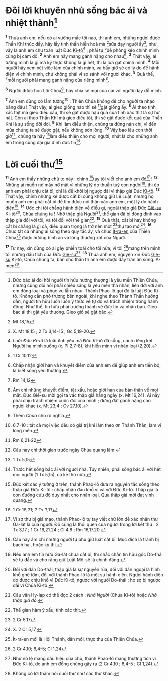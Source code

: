 # Đôi lời khuyên nhủ sống bác ái và nhiệt thành[^1-d64b7f9c-d3fe-4a76-b56e-3e6c245d5798]
<sup><b>1</b></sup> Thưa anh em, nếu có ai vướng mắc tội nào, thì anh em, những người được Thần Khí thúc đẩy, hãy lấy tinh thần hiền hoà mà [^1@-d64b7f9c-d3fe-4a76-b56e-3e6c245d5798]sửa dạy người ấy[^2-d64b7f9c-d3fe-4a76-b56e-3e6c245d5798], như vậy là anh em chu toàn luật Đức [Ki-tô]()[^3-d64b7f9c-d3fe-4a76-b56e-3e6c245d5798] ; phải tự [^2@-d64b7f9c-d3fe-4a76-b56e-3e6c245d5798]đề phòng kẻo chính mình cũng bị cám dỗ. <sup><b>2</b></sup> Anh em hãy mang gánh nặng cho nhau[^4-d64b7f9c-d3fe-4a76-b56e-3e6c245d5798]. <sup><b>3</b></sup> Thật vậy, ai tưởng mình là gì mà kỳ thực không là gì hết, thì là lừa gạt chính mình. <sup><b>4</b></sup> Mỗi người hãy xem xét việc làm của chính mình, và bấy giờ sẽ có lý do để hãnh diện vì chính mình, chứ không phải vì so sánh với người khác. <sup><b>5</b></sup> Quả thế, [^3@-d64b7f9c-d3fe-4a76-b56e-3e6c245d5798]mỗi người phải mang gánh nặng của riêng mình[^5-d64b7f9c-d3fe-4a76-b56e-3e6c245d5798].

<sup><b>6</b></sup> Người được học Lời Chúa[^6-d64b7f9c-d3fe-4a76-b56e-3e6c245d5798], hãy chia sẻ mọi của cải với người dạy dỗ mình.

<sup><b>7</b></sup> Anh em đừng có lầm tưởng[^7-d64b7f9c-d3fe-4a76-b56e-3e6c245d5798] : Thiên Chúa không để cho người ta nhạo báng đâu ! Thật vậy, ai gieo giống nào thì sẽ [^4@-d64b7f9c-d3fe-4a76-b56e-3e6c245d5798]gặt giống ấy. <sup><b>8</b></sup> Ai theo tính xác thịt mà gieo điều xấu, thì sẽ gặt được hậu quả của tính xác thịt là sự hư nát. Còn ai theo Thần Khí mà gieo điều tốt, thì sẽ gặt được kết quả của Thần Khí là sự sống đời đời. <sup><b>9</b></sup> Khi làm điều thiện, chúng ta đừng nản chí, vì đến mùa chúng ta sẽ được gặt, nếu không sờn lòng. <sup><b>10</b></sup> Vậy bao lâu còn thời giờ[^8-d64b7f9c-d3fe-4a76-b56e-3e6c245d5798], chúng ta hãy [^5@-d64b7f9c-d3fe-4a76-b56e-3e6c245d5798]làm điều thiện cho mọi người, nhất là cho những anh em trong cùng đại gia đình đức tin[^9-d64b7f9c-d3fe-4a76-b56e-3e6c245d5798].

# Lời cuối thư[^10-d64b7f9c-d3fe-4a76-b56e-3e6c245d5798]
<sup><b>11</b></sup> Anh em thấy những chữ to này : chính [^6@-d64b7f9c-d3fe-4a76-b56e-3e6c245d5798]tay tôi viết cho anh em đó[^11-d64b7f9c-d3fe-4a76-b56e-3e6c245d5798] ! <sup><b>12</b></sup> Những ai muốn nở mày nở mặt vì những lý do thuần tuý con người[^12-d64b7f9c-d3fe-4a76-b56e-3e6c245d5798], thì ép anh em phải chịu cắt bì, chỉ là để khỏi bị ngược đãi vì thập giá Đức [Ki-tô](). <sup><b>13</b></sup> Thật vậy, chính những kẻ được cắt bì cũng không giữ Lề Luật, nhưng họ muốn anh em phải cắt bì để tìm được nơi thân xác anh em, một lý do hãnh diện[^13-d64b7f9c-d3fe-4a76-b56e-3e6c245d5798]. <sup><b>14</b></sup> Ước chi tôi chẳng hãnh diện về điều gì, ngoài thập giá Đức [Giê-su]() Ki-tô[^14-d64b7f9c-d3fe-4a76-b56e-3e6c245d5798], Chúa chúng ta ! Nhờ thập giá Người[^15-d64b7f9c-d3fe-4a76-b56e-3e6c245d5798], thế gian đã bị đóng đinh vào thập giá đối với tôi, và tôi đối với thế gian[^16-d64b7f9c-d3fe-4a76-b56e-3e6c245d5798]. <sup><b>15</b></sup> Quả thật, cắt bì hay không cắt bì chẳng là gì cả, điều quan trọng là trở nên một [^7@-d64b7f9c-d3fe-4a76-b56e-3e6c245d5798]thụ tạo mới[^17-d64b7f9c-d3fe-4a76-b56e-3e6c245d5798]. <sup><b>16</b></sup> Chúc tất cả những ai sống theo quy tắc ấy, và chúc [Ít-ra-en]() của Thiên Chúa[^18-d64b7f9c-d3fe-4a76-b56e-3e6c245d5798] được hưởng bình an và lòng thương xót của Người.

<sup><b>17</b></sup> Từ nay, xin đừng có ai gây phiền toái cho tôi nữa, vì tôi [^8@-d64b7f9c-d3fe-4a76-b56e-3e6c245d5798]mang trên mình tôi những dấu tích của Đức [Giê-su]()[^19-d64b7f9c-d3fe-4a76-b56e-3e6c245d5798]. <sup><b>18</b></sup> Thưa anh em, nguyện xin Đức [Giê-su]() Ki-tô, Chúa chúng ta, ban cho thần trí anh em được đầy tràn ân sủng. A-men[^20-d64b7f9c-d3fe-4a76-b56e-3e6c245d5798].

[^1-d64b7f9c-d3fe-4a76-b56e-3e6c245d5798]: Đức bác ái đòi hỏi người tín hữu hướng thượng là yêu mến Thiên Chúa, nhưng cũng đòi hỏi phải chiếu sáng là yêu mến tha nhân, liên đới với anh em đồng loại và phục vụ lẫn nhau. Thánh Phao-lô gọi đó là luật Đức Ki-tô. Không cần phô trương bên ngoài, khi nghe theo Thánh Thần hướng dẫn, người tín hữu luôn luôn ý thức về tự do và trách nhiệm trong hành động. Như thế, tín hữu phải trưởng thành về đức tin và nhân bản. Gieo bác ái thì gặt yêu thương. Gieo gió sẽ gặt bão.
[^2-d64b7f9c-d3fe-4a76-b56e-3e6c245d5798]: X. Mt 18,15 ; 2 Tx 3,14-15 ; Gc 5,19-20.
[^3-d64b7f9c-d3fe-4a76-b56e-3e6c245d5798]: *Luật Đức Ki-tô* là luật tình yêu mà Đức Ki-tô đã sống, cách riêng khi Người hạ mình xuống (x. Pl 2,7-8), khi hiến mình vì nhân loại (2,20).
[^4-d64b7f9c-d3fe-4a76-b56e-3e6c245d5798]: Chấp nhận giới hạn và khuyết điểm của anh em để giúp anh em tiến bộ, là biết sống yêu thương.
[^5-d64b7f9c-d3fe-4a76-b56e-3e6c245d5798]: Ám chỉ những khuyết điểm, tật xấu, hoặc giới hạn của bản thân về mọi mặt. Đức Giê-su mời gọi ta vác thập giá hằng ngày (x. Mt 16,24). Ai nấy phải chịu trách nhiệm cuộc đời của mình ; đừng đặt gánh nặng cho người khác (x. Mt 23,4 ; Cv 27,10).
[^6-d64b7f9c-d3fe-4a76-b56e-3e6c245d5798]: Thêm *Chúa* cho rõ nghĩa.
[^7-d64b7f9c-d3fe-4a76-b56e-3e6c245d5798]: 6,7-10 : tất cả mọi việc đều có giá trị khi làm theo ơn Thánh Thần, làm vì lòng mến.
[^8-d64b7f9c-d3fe-4a76-b56e-3e6c245d5798]: Câu này chỉ thời gian trước ngày Chúa quang lâm.
[^9-d64b7f9c-d3fe-4a76-b56e-3e6c245d5798]: Trước hết sống bác ái với người nhà. Tuy nhiên, phải sống bác ái với hết mọi người (1 Tx 5,15), cả kẻ thù nữa.
[^10-d64b7f9c-d3fe-4a76-b56e-3e6c245d5798]: Đúc kết các ý tưởng ở trên, thánh Phao-lô đưa ra nguyên tắc sống theo thập giá Đức Ki-tô : chấp nhận đau khổ vì và với Đức Ki-tô. Thập giá là con đường cứu độ duy nhất cho nhân loại. Qua thập giá mới đạt vinh quang.
[^11-d64b7f9c-d3fe-4a76-b56e-3e6c245d5798]: Vì sợ thư bị giả mạo, thánh Phao-lô tự tay viết chữ lớn để xác nhận thư Ga-lát là của người. Đó cũng là thói quen của người trong lời kết thư : 2 Tx 3,17 ; 1 Cr 16,21.24 ; Cl 4,8 ; Rm 16,17.20.
[^12-d64b7f9c-d3fe-4a76-b56e-3e6c245d5798]: Câu này ám chỉ những người tự phụ giữ luật cắt bì. Mục đích là tránh bị bách hại, hoặc kỳ thị.
[^13-d64b7f9c-d3fe-4a76-b56e-3e6c245d5798]: Nếu anh em tín hữu Ga-lát chưa cắt bì, thì chắc chắn tín hữu gốc Do-thái sẽ tự đắc và cho rằng giữ Luật Mô-sê là chính đáng.
[^14-d64b7f9c-d3fe-4a76-b56e-3e6c245d5798]: Đối với dân Do-thái, thập giá là sự nguyền rủa, đối với dân ngoại là hình khổ ghê tởm, đối với thánh Phao-lô là một sự hãnh diện. Người hãnh diện do được chịu khổ vì Đức Ki-tô, ngược với người Do-thái : họ sợ bị ngược đãi vì Chúa Ki-tô.
[^15-d64b7f9c-d3fe-4a76-b56e-3e6c245d5798]: Câu văn Hy-lạp có thể đọc 2 cách : *Nhờ Người* (Chúa Ki-tô) hoặc *Nhờ thập giá đó*.
[^16-d64b7f9c-d3fe-4a76-b56e-3e6c245d5798]: Thế gian hàm ý xấu, tính xác thịt.
[^17-d64b7f9c-d3fe-4a76-b56e-3e6c245d5798]: X. 2 Cr 5,17.
[^18-d64b7f9c-d3fe-4a76-b56e-3e6c245d5798]: Ít-ra-en mới là Hội Thánh, dân mới, thực thụ của Thiên Chúa.
[^19-d64b7f9c-d3fe-4a76-b56e-3e6c245d5798]: Như nô lệ mang dấu hiệu của chủ, thánh Phao-lô mang thương tích vì Đức Ki-tô, do anh em đồng chủng gây ra (2 Cr 4,10 ; 6,4-5 ; Cl 1,24).
[^20-d64b7f9c-d3fe-4a76-b56e-3e6c245d5798]: Không có lời thăm hỏi cuối thư như các thư khác.
[^1@-d64b7f9c-d3fe-4a76-b56e-3e6c245d5798]: Mt 18,15
[^2@-d64b7f9c-d3fe-4a76-b56e-3e6c245d5798]: 1 Cr 10,12
[^3@-d64b7f9c-d3fe-4a76-b56e-3e6c245d5798]: Rm 14,12
[^4@-d64b7f9c-d3fe-4a76-b56e-3e6c245d5798]: Rm 6,21-22
[^5@-d64b7f9c-d3fe-4a76-b56e-3e6c245d5798]: 1 Tx 5,15
[^6@-d64b7f9c-d3fe-4a76-b56e-3e6c245d5798]: 1 Cr 16,21; 2 Tx 3,17
[^7@-d64b7f9c-d3fe-4a76-b56e-3e6c245d5798]: 2 Cr 5,17
[^8@-d64b7f9c-d3fe-4a76-b56e-3e6c245d5798]: 2 Cr 4,10; 6,4-5; Cl 1,24
